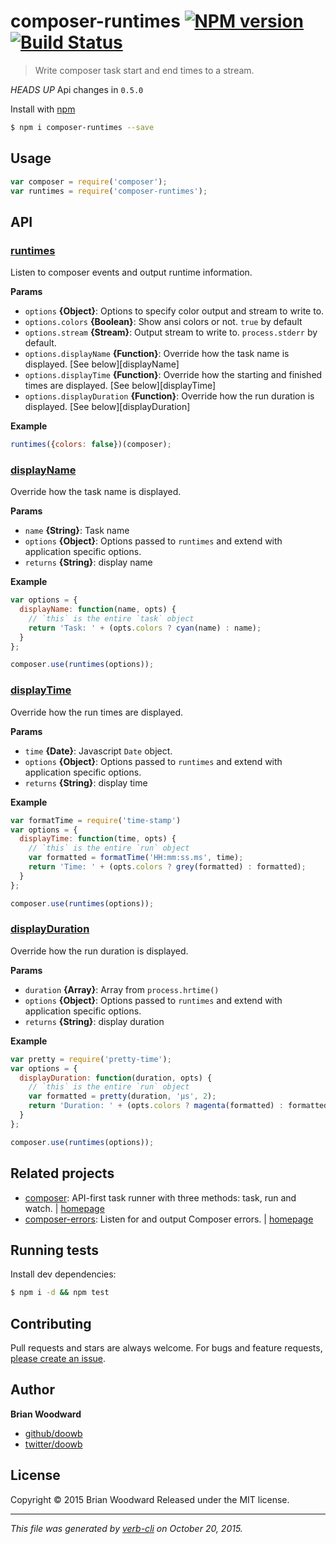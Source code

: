 # composer-runtimes [![NPM version](https://badge.fury.io/js/composer-runtimes.svg)](http://badge.fury.io/js/composer-runtimes)  [![Build Status](https://travis-ci.org/doowb/composer-runtimes.svg)](https://travis-ci.org/doowb/composer-runtimes)

> Write composer task start and end times to a stream.

_HEADS UP_ Api changes in `0.5.0`

Install with [npm](https://www.npmjs.com/)

```sh
$ npm i composer-runtimes --save
```

## Usage

```js
var composer = require('composer');
var runtimes = require('composer-runtimes');
```

## API

### [runtimes](index.js#L31)

Listen to composer events and output runtime information.

**Params**

* `options` **{Object}**: Options to specify color output and stream to write to.
* `options.colors` **{Boolean}**: Show ansi colors or not. `true` by default
* `options.stream` **{Stream}**: Output stream to write to. `process.stderr` by default.
* `options.displayName` **{Function}**: Override how the task name is displayed. [See below][displayName]
* `options.displayTime` **{Function}**: Override how the starting and finished times are displayed. [See below][displayTime]
* `options.displayDuration` **{Function}**: Override how the run duration is displayed. [See below][displayDuration]

**Example**

```js
runtimes({colors: false})(composer);
```

### [displayName](index.js#L81)

Override how the task name is displayed.

**Params**

* `name` **{String}**: Task name
* `options` **{Object}**: Options passed to `runtimes` and extend with application specific options.
* `returns` **{String}**: display name

**Example**

```js
var options = {
  displayName: function(name, opts) {
    // `this` is the entire `task` object
    return 'Task: ' + (opts.colors ? cyan(name) : name);
  }
};

composer.use(runtimes(options));
```

### [displayTime](index.js#L112)

Override how the run times are displayed.

**Params**

* `time` **{Date}**: Javascript `Date` object.
* `options` **{Object}**: Options passed to `runtimes` and extend with application specific options.
* `returns` **{String}**: display time

**Example**

```js
var formatTime = require('time-stamp')
var options = {
  displayTime: function(time, opts) {
    // `this` is the entire `run` object
    var formatted = formatTime('HH:mm:ss.ms', time);
    return 'Time: ' + (opts.colors ? grey(formatted) : formatted);
  }
};

composer.use(runtimes(options));
```

### [displayDuration](index.js#L143)

Override how the run duration is displayed.

**Params**

* `duration` **{Array}**: Array from `process.hrtime()`
* `options` **{Object}**: Options passed to `runtimes` and extend with application specific options.
* `returns` **{String}**: display duration

**Example**

```js
var pretty = require('pretty-time');
var options = {
  displayDuration: function(duration, opts) {
    // `this` is the entire `run` object
    var formatted = pretty(duration, 'μs', 2);
    return 'Duration: ' + (opts.colors ? magenta(formatted) : formatted);
  }
};

composer.use(runtimes(options));
```

## Related projects

* [composer](https://www.npmjs.com/package/composer): API-first task runner with three methods: task, run and watch. | [homepage](https://github.com/jonschlinkert/composer)
* [composer-errors](https://www.npmjs.com/package/composer-errors): Listen for and output Composer errors. | [homepage](https://github.com/doowb/composer-errors)

## Running tests

Install dev dependencies:

```sh
$ npm i -d && npm test
```

## Contributing

Pull requests and stars are always welcome. For bugs and feature requests, [please create an issue](https://github.com/doowb/composer-runtimes/issues/new).

## Author

**Brian Woodward**

+ [github/doowb](https://github.com/doowb)
+ [twitter/doowb](http://twitter.com/doowb)

## License

Copyright © 2015 Brian Woodward
Released under the MIT license.

***

_This file was generated by [verb-cli](https://github.com/assemble/verb-cli) on October 20, 2015._